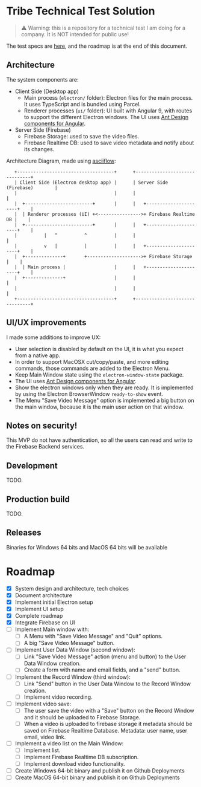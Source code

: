 # Tribe Technical Test Solution

> :warning: Warning: this is a repository for a technical test I am doing for a company. It is NOT intended for public use!

The test specs are [here](Test.md), and the roadmap is at the end of this document.

## Architecture

The system components are:

- Client Side (Desktop app)
  - Main process (`electron/` folder): Electron files for the main process. It uses TypeScript and is bundled using Parcel.
  - Renderer processes (`ui/` folder): UI built with Angular 9, with routes to support the different Electron windows. The UI uses [Ant Design components for Angular](https://ng.ant.design/).
- Server Side (Firebase)
  - Firebase Storage: used to save the video files.
  - Firebase Realtime DB: used to save video metadata and notify about its changes.

Architecture Diagram, made using [asciiflow](http://asciiflow.com/):

```
   +------------------------------------+      +-------------------------------+
   | Client Side (Electron desktop app) |      | Server Side (Firebase)        |
   |                                    |      |                               |
   |  +-------------------------+       |      |   +----------------------+    |
   |  | Renderer processes (UI) +<---------------->+ Firebase Realtime DB |    |
   |  +-------------------------+       |      |   +----------------------+    |
   |          |   ^          ^          |      |                               |
   |          v   |          |          |      |   +----------------------+    |
   |  +--------------+       +-------------------->+ Firebase Storage     |    |
   |  | Main process |                  |      |   +----------------------+    |
   |  +--------------+                  |      |                               |
   |                                    |      |                               |
   +------------------------------------+      +-------------------------------+
```

## UI/UX improvements

I made some additions to improve UX:

- User selection is disabled by default on the UI, it is what you expect from a native app.
- In order to support MacOSX cut/copy/paste, and more editing commands, those commands are added to the Electron Menu.
- Keep Main Window state using the `electron-window-state` package.
- The UI uses [Ant Design components for Angular](https://ng.ant.design/).
- Show the electron windows only when they are ready. It is implemented by using the Electron BrowserWindow `ready-to-show` event.
- The Menu "Save Video Message" option is implemented a big button on the main window, because it is the main user action on that window.

## Notes on security!

This MVP do not have authentication, so all the users can read and write to the Firebase Backend services.

## Development

TODO.

## Production build

TODO.

## Releases

Binaries for Windows 64 bits and MacOS 64 bits will be available

# Roadmap

- [x] System design and architecture, tech choices
- [x] Document architecture
- [x] Implement initial Electron setup
- [x] Implement UI setup
- [x] Complete roadmap
- [x] Integrate Firebase on UI
- [ ] Implement Main window with:
  - [ ] A Menu with "Save Video Message" and "Quit" options.
  - [ ] A big "Save Video Message" button.
- [ ] Implement User Data Window (second window):
  - [ ] Link "Save Video Message" action (menu and button) to the User Data Window creation.
  - [ ] Create a form with name and email fields, and a "send" button.
- [ ] Implement the Record Window (third window):
  - [ ] Link "Send" button in the User Data Window to the Record Window creation.
  - [ ] Implement video recording.
- [ ] Implement video save:
  - [ ] The user save the video with a "Save" button on the Record Window and it should be uploaded to Firebase Storage.
  - [ ] When a video is uploaded to firebase storage it metadata should be saved on Firebase Realtime Database. Metadata: user name, user email, video link.
- [ ] Implement a video list on the Main Window:
  - [ ] Implement list.
  - [ ] Implement Firebase Realtime DB subscription.
  - [ ] Implement download video functionality.
- [ ] Create Windows 64-bit binary and publish it on Github Deployments
- [ ] Create MacOS 64-bit binary and publish it on Github Deployments
